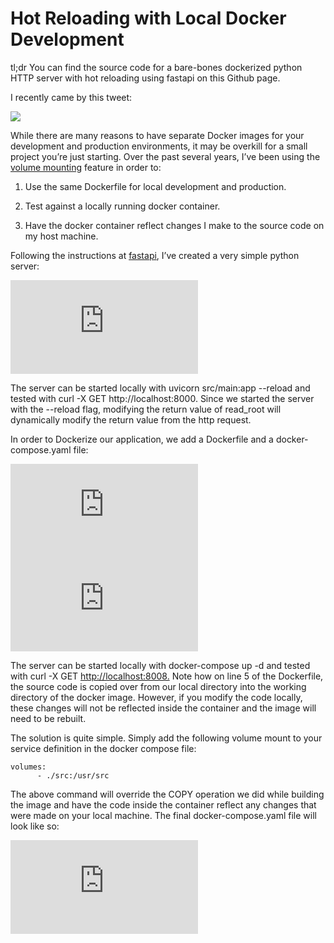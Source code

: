 
# Hot Reloading with Local Docker Development

tl;dr You can find the source code for a bare-bones dockerized python HTTP server with hot reloading using fastapi on this Github page.

I recently came by this tweet:

![](https://cdn-images-1.medium.com/max/2444/1*ZP3vZwYuBqUM76zU--mlTQ.png)

While there are many reasons to have separate Docker images for your development and production environments, it may be overkill for a small project you’re just starting. Over the past several years, I’ve been using the [volume mounting](https://docs.docker.com/storage/volumes/) feature in order to:

1. Use the same Dockerfile for local development and production.

1. Test against a locally running docker container.

1. Have the docker container reflect changes I make to the source code on my host machine.

Following the instructions at [fastapi](https://github.com/tiangolo/fastapi), I’ve created a very simple python server:

<iframe src="https://medium.com/media/cc03787b4b27f7439f05ee8a935aaec3" frameborder=0></iframe>

The server can be started locally with uvicorn src/main:app --reload and tested with curl -X GET http://localhost:8000. Since we started the server with the --reload flag, modifying the return value of read_root will dynamically modify the return value from the http request.

In order to Dockerize our application, we add a Dockerfile and a docker-compose.yaml file:

<iframe src="https://medium.com/media/c7a70368427d7321e5e693d2b255ea07" frameborder=0></iframe>

<iframe src="https://medium.com/media/3e47aa08fec8409c579dc1010a47acc5" frameborder=0></iframe>

The server can be started locally with docker-compose up -d and tested with curl -X GET [http://localhost:8008.](http://localhost:8008.) Note how on line 5 of the Dockerfile, the source code is copied over from our local directory into the working directory of the docker image. However, if you modify the code locally, these changes will not be reflected inside the container and the image will need to be rebuilt.

The solution is quite simple. Simply add the following volume mount to your service definition in the docker compose file:

    volumes:
          - ./src:/usr/src

The above command will override the COPY operation we did while building the image and have the code inside the container reflect any changes that were made on your local machine. The final docker-compose.yaml file will look like so:

<iframe src="https://medium.com/media/7b7d0c0a1d1206633014bb6e96caa4ee" frameborder=0></iframe>
